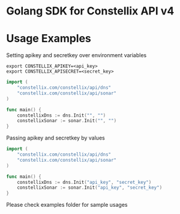 # Golang SDK for Constellix API v4

# Usage Examples

Setting apikey and secretkey over environment variables

```
export CONSTELLIX_APIKEY=<api_key>
export CONSTELLIX_APISECRET=<secret_key>
```

```go
import (
    "constellix.com/constellix/api/dns"
    "constellix.com/constellix/api/sonar"
)

func main() {
    constellixDns := dns.Init("", "")
    constellixSonar := sonar.Init("", "")
}
```

Passing apikey and secretkey by values

```go
import (
    "constellix.com/constellix/api/dns"
    "constellix.com/constellix/api/sonar"
)

func main() {
    constellixDns := dns.Init("api_key", "secret_key")
    constellixSonar := sonar.Init("api_key", "secret_key")
}
```

Please check examples folder for sample usages